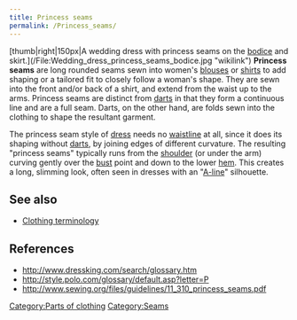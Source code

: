```yaml
---
title: Princess seams
permalink: /Princess_seams/
---
```


[thumb\|right\|150px\|A wedding dress with princess seams on the
[bodice](bodice "wikilink") and
skirt.](/File:Wedding_dress_princess_seams_bodice.jpg "wikilink")
**Princess seams** are long rounded seams sewn into women's
[blouses](/blouse "wikilink") or [shirts](/shirt "wikilink") to add
shaping or a tailored fit to closely follow a woman's shape. They are
sewn into the front and/or back of a shirt, and extend from the waist up
to the arms. Princess seams are distinct from
[darts](/dart_(sewing) "wikilink") in that they form a continuous line
and are a full seam. Darts, on the other hand, are folds sewn into the
clothing to shape the resultant garment.

The princess seam style of [dress](/dress "wikilink") needs no
[waistline](/waistline_(clothing) "wikilink") at all, since it does its
shaping without [darts](/dart_(sewing) "wikilink"), by joining edges of
different curvature. The resulting "princess seams" typically runs from
the [shoulder](/shoulder "wikilink") (or under the arm) curving gently
over the [bust](/breast "wikilink") point and down to the lower
[hem](/hem "wikilink"). This creates a long, slimming look, often seen
in dresses with an "[A-line](/A-line_(clothing) "wikilink")" silhouette.

## See also

-   [Clothing terminology](/Clothing_terminology "wikilink")

## References

-   <http://www.dressking.com/search/glossary.htm>
-   <http://style.polo.com/glossary/default.asp?letter=P>
-   <http://www.sewing.org/files/guidelines/11_310_princess_seams.pdf>

[Category:Parts of clothing](/Category:Parts_of_clothing "wikilink")
[Category:Seams](/Category:Seams "wikilink")